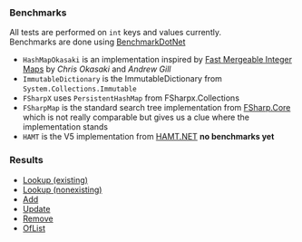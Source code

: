 ### Benchmarks

All tests are performed on `int` keys and values currently.  
Benchmarks are done using [BenchmarkDotNet](https://github.com/dotnet/BenchmarkDotNet)

* `HashMapOkasaki` is an implementation inspired by [Fast Mergeable Integer Maps](http://ittc.ku.edu/~andygill/papers/IntMap98.pdf) by *Chris Okasaki* and *Andrew Gill*
* `ImmutableDictionary` is the ImmutableDictionary from `System.Collections.Immutable`
* `FSharpX` uses `PersistentHashMap` from FSharpx.Collections
* `FSharpMap` is the standard search tree implementation from [FSharp.Core](https://github.com/dotnet/fsharp/blob/master/src/fsharp/FSharp.Core/map.fs) which is not really comparable but gives us a clue where the implementation stands
* `HAMT` is the V5 implementation from [HAMT.NET](https://github.com/alexandrnikitin/HAMT.NET) **no benchmarks yet**


### Results

* [Lookup (existing)](https://github.com/krauthaufen/ImmutableHashCollections/wiki/Lookup---existing)
* [Lookup (nonexisting)](https://github.com/krauthaufen/ImmutableHashCollections/wiki/Lookup-nonexisting)
* [Add](https://github.com/krauthaufen/ImmutableHashCollections/wiki/Add)
* [Update](https://github.com/krauthaufen/ImmutableHashCollections/wiki/Update)
* [Remove](https://github.com/krauthaufen/ImmutableHashCollections/wiki/Remove)
* [OfList](https://github.com/krauthaufen/ImmutableHashCollections/wiki/OfList)
